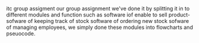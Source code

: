 itc group assigment
our group assignment we've done it by splitting it in to different modules and function such as 
software iof enable to sell product-
sofware of keeping track of stock
software of ordering new stock
sofware of managing employees,
we simply done these modules into flowcharts and pseuocode.

